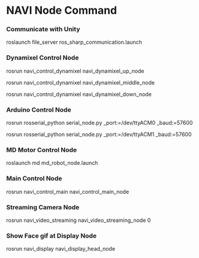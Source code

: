 # NAVI Node Command

### Communicate with Unity
roslaunch file_server ros_sharp_communication.launch

### Dynamixel Control Node
rosrun navi_control_dynamixel navi_dynamixel_up_node

rosrun navi_control_dynamixel navi_dynamixel_middle_node

rosrun navi_control_dynamixel navi_dynamixel_down_node

### Arduino Control Node
rosrun rosserial_python serial_node.py _port:=/dev/ttyACM0 _baud:=57600

rosrun rosserial_python serial_node.py _port:=/dev/ttyACM1 _baud:=57600

### MD Motor Control Node
roslaunch md md_robot_node.launch 

### Main Control Node
rosrun navi_control_main navi_control_main_node

### Streaming Camera Node
rosrun navi_video_streaming navi_video_streaming_node 0

### Show Face gif at Display Node
rosrun navi_display navi_display_head_node